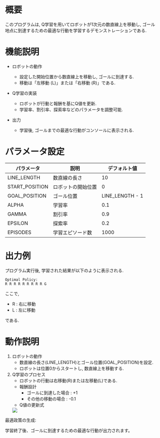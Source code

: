 # 概要
このプログラムは, Q学習を用いてロボットが1次元の数直線上を移動し, ゴール地点に到達するための最適な行動を学習するデモンストレーションである.

# 機能説明
* ロボットの動作
  * 設定した開始位置から数直線上を移動し, ゴールに到達する.
  * 移動は「左移動 (L)」または「右移動 (R)」である.

* Q学習の実装
  * ロボットが行動と報酬を基にQ値を更新.
  * 学習率、割引率、探索率などのパラメータを調整可能.

* 出力
  * 学習後, ゴールまでの最適な行動がコンソールに表示される.

# パラメータ設定
| パラメータ     | 説明               | デフォルト値    | 
| -------------- | ------------------ | --------------- | 
| LINE_LENGTH    | 数直線の長さ       | 10              | 
| START_POSITION | ロボットの開始位置 | 0               | 
| GOAL_POSITION  | ゴール位置         | LINE_LENGTH - 1 | 
| ALPHA          | 学習率             | 0.1             | 
| GAMMA          | 割引率             | 0.9             | 
| EPSILON        | 探索率             | 0.2             | 
| EPISODES       | 学習エピソード数   | 1000            | 

# 出力例
プログラム実行後, 学習された結果が以下のように表示される.
```
Optimal Policy:
R R R R R R R R R G
```
ここで,
* R : 右に移動
* L : 左に移動

である.

# 動作説明
1. ロボットの動作
    * 数直線の長さ(LINE_LENGTH)とゴール位置(GOAL_POSITION)を設定.
    * ロボットは位置0からスタートし, 数直線上を移動する.
2. Q学習のプロセス
    * ロボットの行動は右移動(R)または左移動(L)である.
    * 報酬設計
        * ゴールに到達した場合 : +1
        * その他の移動の場合 :  -0.1
     * Q値の更新式
     <img src="https://latex.codecogs.com/svg.image?Q(s,a)=Q(s,a)&plus;ALPHA*[reward&plus;GAMMA*max(Q(s',a'))-Q(s,a)]" />

最適政策の生成:

学習終了後、ゴールに到達するための最適な行動が出力されます。
